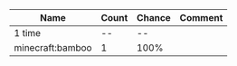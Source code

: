 | Name             | Count | Chance | Comment |
| ---------------- | ----- | ------ | ------- |
| 1 time           |    -- |     -- |         |
| minecraft:bamboo |     1 |   100% |         |